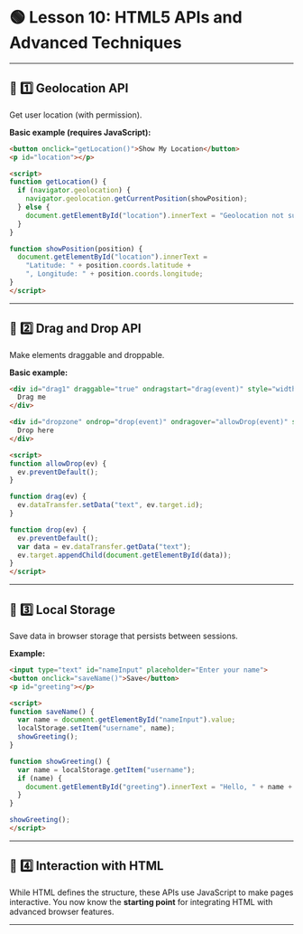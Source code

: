 # 🟢 **Lesson 10: HTML5 APIs and Advanced Techniques**

---

## 📝 **1️⃣ Geolocation API**

Get user location (with permission).

**Basic example (requires JavaScript):**

```html
<button onclick="getLocation()">Show My Location</button>
<p id="location"></p>

<script>
function getLocation() {
  if (navigator.geolocation) {
    navigator.geolocation.getCurrentPosition(showPosition);
  } else {
    document.getElementById("location").innerText = "Geolocation not supported.";
  }
}

function showPosition(position) {
  document.getElementById("location").innerText =
    "Latitude: " + position.coords.latitude + 
    ", Longitude: " + position.coords.longitude;
}
</script>
```

---

## 📝 **2️⃣ Drag and Drop API**

Make elements draggable and droppable.

**Basic example:**

```html
<div id="drag1" draggable="true" ondragstart="drag(event)" style="width:100px;height:100px;background-color:skyblue;">
  Drag me
</div>

<div id="dropzone" ondrop="drop(event)" ondragover="allowDrop(event)" style="width:150px;height:150px;border:2px dashed #ccc;margin-top:20px;">
  Drop here
</div>

<script>
function allowDrop(ev) {
  ev.preventDefault();
}

function drag(ev) {
  ev.dataTransfer.setData("text", ev.target.id);
}

function drop(ev) {
  ev.preventDefault();
  var data = ev.dataTransfer.getData("text");
  ev.target.appendChild(document.getElementById(data));
}
</script>
```

---

## 📝 **3️⃣ Local Storage**

Save data in browser storage that persists between sessions.

**Example:**

```html
<input type="text" id="nameInput" placeholder="Enter your name">
<button onclick="saveName()">Save</button>
<p id="greeting"></p>

<script>
function saveName() {
  var name = document.getElementById("nameInput").value;
  localStorage.setItem("username", name);
  showGreeting();
}

function showGreeting() {
  var name = localStorage.getItem("username");
  if (name) {
    document.getElementById("greeting").innerText = "Hello, " + name + "!";
  }
}

showGreeting();
</script>
```

---

## 📝 **4️⃣ Interaction with HTML**

While HTML defines the structure, these APIs use JavaScript to make pages interactive. You now know the **starting point** for integrating HTML with advanced browser features.

---

